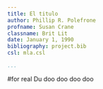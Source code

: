 ```yaml
---
title: El titulo
author: Phillip R. Polefrone
profname: Susan Crane
classname: Brit Lit
date: January 1, 1990
bibliography: project.bib
csl: mla.csl

...
```


#for real
Du doo doo doo doo

